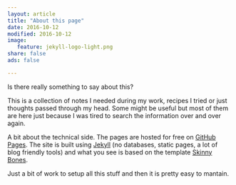 ```yaml
---
layout: article
title: "About this page"
date: 2016-10-12
modified: 2016-10-12
image:
   feature: jekyll-logo-light.png
share: false
ads: false

---
```


Is there really something to say about this?

This is a collection of notes I needed during my work, recipes I tried or just thoughts passed through my head. Some might be useful but most of them are here just because I was tired to search the information over and over again.

A bit about the technical side. The pages are hosted for free on [GitHub Pages](https://pages.github.com/). The site is built using [Jekyll](https://jekyllrb.com/) (no databases, static pages, a lot of blog friendly tools) and what you see is based on the template [Skinny Bones](https://mmistakes.github.io/skinny-bones-jekyll/). 

Just a bit of work to setup all this stuff and then it is pretty easy to mantain.
